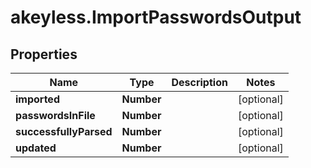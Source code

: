 # akeyless.ImportPasswordsOutput

## Properties

Name | Type | Description | Notes
------------ | ------------- | ------------- | -------------
**imported** | **Number** |  | [optional] 
**passwordsInFile** | **Number** |  | [optional] 
**successfullyParsed** | **Number** |  | [optional] 
**updated** | **Number** |  | [optional] 


